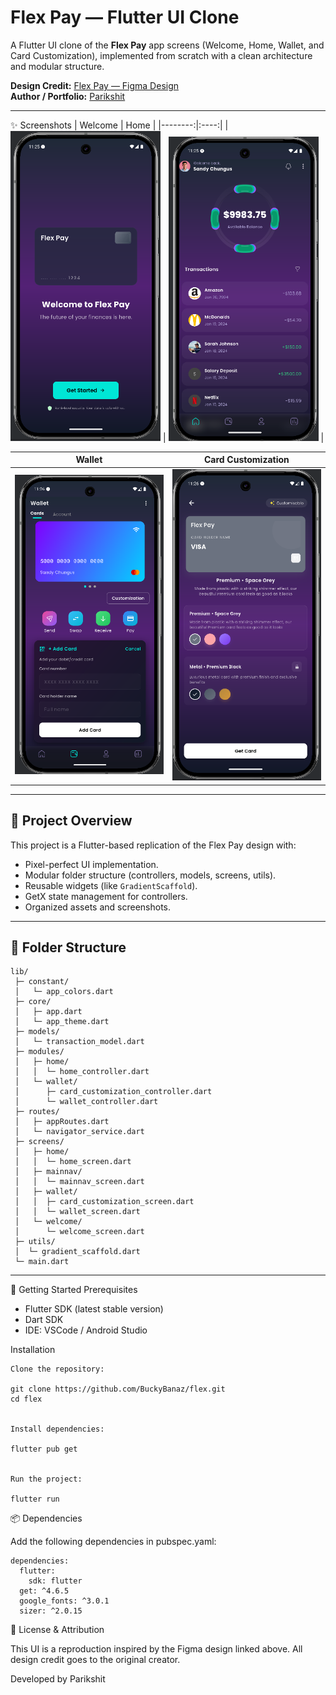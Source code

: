 # Flex Pay — Flutter UI Clone

A Flutter UI clone of the **Flex Pay** app screens (Welcome, Home, Wallet, and Card Customization), implemented from scratch with a clean architecture and modular structure.

**Design Credit:** [Flex Pay — Figma Design](https://www.figma.com/design/5kPJFKVjFBSMGB1LGv0ozm/Flex-Pay?node-id=0-1&p=f&t=qM9Nl2ea9Xu3rsM5-0)  
**Author / Portfolio:** [Parikshit](https://parikshit.techycodex.com)

---
✨ Screenshots
| Welcome | Home |
|--------:|:----:|
| <img src="images/1.png" alt="Welcome" width="240"> | <img src="images/2.png" alt="Home" width="240"> |

| Wallet | Card Customization |
|:------:|:------------------:|
| <img src="images/3.png" alt="Wallet" width="240"> | <img src="images/4.png" alt="Card Customization" width="240"> |

---

## 📱 Project Overview

This project is a Flutter-based replication of the Flex Pay design with:
- Pixel-perfect UI implementation.
- Modular folder structure (controllers, models, screens, utils).
- Reusable widgets (like `GradientScaffold`).
- GetX state management for controllers.
- Organized assets and screenshots.

---

## 📂 Folder Structure

```plaintext
lib/
 ├─ constant/
 │   └─ app_colors.dart
 ├─ core/
 │   ├─ app.dart
 │   └─ app_theme.dart
 ├─ models/
 │   └─ transaction_model.dart
 ├─ modules/
 │   ├─ home/
 │   │  └─ home_controller.dart
 │   └─ wallet/
 │      ├─ card_customization_controller.dart
 │      └─ wallet_controller.dart
 ├─ routes/
 │   ├─ appRoutes.dart
 │   └─ navigator_service.dart
 ├─ screens/
 │   ├─ home/
 │   │  └─ home_screen.dart
 │   ├─ mainnav/
 │   │  └─ mainnav_screen.dart
 │   ├─ wallet/
 │   │  ├─ card_customization_screen.dart
 │   │  └─ wallet_screen.dart
 │   └─ welcome/
 │      └─ welcome_screen.dart
 ├─ utils/
 │  └─ gradient_scaffold.dart
 └─ main.dart
 ```
---
🚀 Getting Started
Prerequisites

* Flutter SDK (latest stable version)
* Dart SDK
* IDE: VSCode / Android Studio

Installation
```plaintext
Clone the repository:

git clone https://github.com/BuckyBanaz/flex.git
cd flex


Install dependencies:

flutter pub get


Run the project:

flutter run
```
📦 Dependencies

Add the following dependencies in pubspec.yaml:
```plaintext
dependencies:
  flutter:
    sdk: flutter
  get: ^4.6.5
  google_fonts: ^3.0.1
  sizer: ^2.0.15
```
📝 License & Attribution

This UI is a reproduction inspired by the Figma design linked above.
All design credit goes to the original creator.

Developed by Parikshit